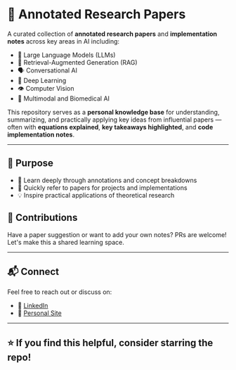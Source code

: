 # 📝 Annotated Research Papers

A curated collection of **annotated research papers** and **implementation notes** across key areas in AI including:

- 🧠 Large Language Models (LLMs)
- 🔎 Retrieval-Augmented Generation (RAG)
- 🗣️ Conversational AI
- 🧮 Deep Learning
- 👁️ Computer Vision
- 🧬 Multimodal and Biomedical AI

This repository serves as a **personal knowledge base** for understanding, summarizing, and practically applying key ideas from influential papers — often with **equations explained**, **key takeaways highlighted**, and **code implementation notes**.

---

## 📌 Purpose

- 📝 Learn deeply through annotations and concept breakdowns  
- 🚀 Quickly refer to papers for projects and implementations  
- 💡 Inspire practical applications of theoretical research  

## 🙌 Contributions
Have a paper suggestion or want to add your own notes? PRs are welcome! Let's make this a shared learning space.

---

## 📬 Connect

Feel free to reach out or discuss on:
- 💼 [LinkedIn]((https://www.linkedin.com/in/risab-biswas/))
- 🧠 [Personal Site](https://risabbiswas.github.io/)
---

## ⭐️ If you find this helpful, consider starring the repo!

